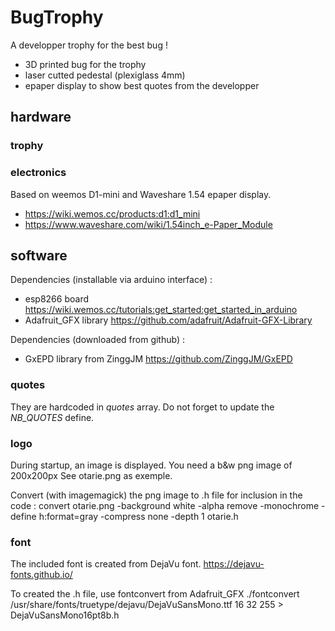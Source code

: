 # BugTrophy

A developper trophy for the best bug !

* 3D printed bug for the trophy
* laser cutted pedestal (plexiglass 4mm)
* epaper display to show best quotes from the developper

## hardware

### trophy

### electronics
Based on weemos D1-mini and Waveshare 1.54 epaper display.
* https://wiki.wemos.cc/products:d1:d1_mini
* https://www.waveshare.com/wiki/1.54inch_e-Paper_Module

## software
Dependencies (installable via arduino interface) :
* esp8266 board https://wiki.wemos.cc/tutorials:get_started:get_started_in_arduino
* Adafruit_GFX library https://github.com/adafruit/Adafruit-GFX-Library

Dependencies (downloaded from github) :
* GxEPD library from ZinggJM https://github.com/ZinggJM/GxEPD

### quotes
They are hardcoded in *quotes* array. Do not forget to update the *NB_QUOTES* define.

### logo
During startup, an image is displayed. You need a b&w png image of 200x200px
See otarie.png as exemple.

Convert (with imagemagick) the png image to .h file for inclusion in the code :
 convert otarie.png  -background white -alpha remove -monochrome -define h:format=gray -compress none -depth 1 otarie.h

### font
The included font is created from DejaVu font. https://dejavu-fonts.github.io/

To created the .h file, use fontconvert from Adafruit_GFX
 ./fontconvert /usr/share/fonts/truetype/dejavu/DejaVuSansMono.ttf 16 32 255 > DejaVuSansMono16pt8b.h
